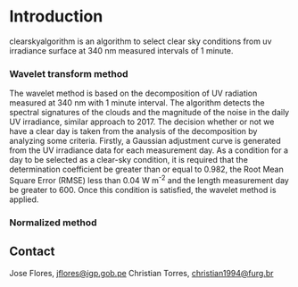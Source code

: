 # Introduction
clearskyalgorithm is an algorithm to select clear sky conditions from uv irradiance surface at 340 nm measured intervals of 1 minute.

### Wavelet transform method

The wavelet method is based on the decomposition of UV radiation measured at 340 nm with 1 minute interval.
The algorithm detects the spectral signatures of the clouds and the magnitude of the noise in the daily 
UV irradiance, similar approach to 2017. The decision whether or not we have a clear day is taken from 
the analysis of the decomposition by analyzing some criteria. Firstly, a Gaussian adjustment curve is 
generated from the UV irradiance data for each measurement day. As a condition for a day to be selected 
as a clear-sky condition, it is required that the determination coefficient be greater than or equal to 0.982, 
the Root Mean Square Error (RMSE) less than 0.04 W m<sup>-2</sup> and the length measurement day be greater to 600. 
Once this condition is satisfied, the wavelet method is applied.

### Normalized method


## Contact
Jose Flores, jflores@igp.gob.pe
Christian Torres, christian1994@furg.br <br>
